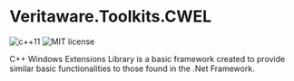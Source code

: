 # Veritaware.Toolkits.CWEL

![c++11](https://img.shields.io/badge/C%2B%2B-11-blue?logo=cplusplus)
![MIT license](https://img.shields.io/badge/license-MIT-green)

C++ Windows Extensions Library is a basic framework created to provide similar basic functionalities to those found in the .Net Framework.
